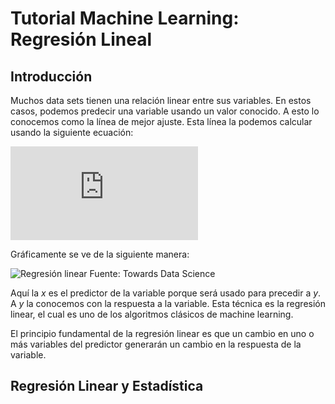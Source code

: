 # Tutorial Machine Learning: Regresión Lineal

## Introducción

Muchos data sets tienen una relación linear entre sus variables. En estos casos, podemos predecir una variable usando un valor conocido. A esto lo conocemos como la línea de mejor ajuste. Esta línea la podemos calcular usando la siguiente ecuación: 

![Ecuación regresión linear](https://latex.codecogs.com/gif.latex?y%20%3D%20mx%20&plus;%20b)

Gráficamente se ve de la siguiente manera:

![Regresión linear](https://ds055uzetaobb.cloudfront.net/brioche/uploads/L2d8JUHnbd-linear_regression.svg?width=1500)
Fuente: Towards Data Science

Aquí la *x* es el predictor de la variable porque será usado para precedir a *y*. A *y* la conocemos con la respuesta a la variable. Esta técnica es la regresión linear, el cual es uno de los algoritmos clásicos de machine learning. 

El principio fundamental de la regresión linear es que un cambio en uno o más variables del predictor generarán un cambio en la respuesta de la variable. 

## Regresión Linear y Estadística
